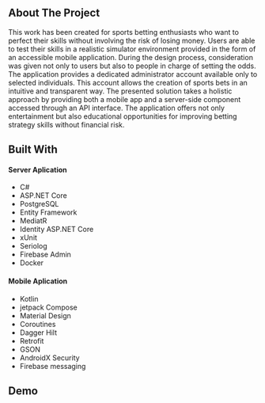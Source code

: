 ## About The Project
This work has been created for sports betting enthusiasts who want to perfect their skills without involving the risk of losing money. Users are able to test their skills in a realistic simulator environment provided in the form of an accessible mobile application. During the design process, consideration was given not only to users but also to people in charge of setting the odds. The application provides a dedicated administrator account available only to selected individuals. This account allows the creation of sports bets in an intuitive and transparent way. The presented solution takes a holistic approach by providing both a mobile app and a server-side component accessed through an API interface. The application offers not only entertainment but also educational opportunities for improving betting strategy skills without financial risk.

## Built With
#### Server Aplication
<ul>
  <li>C#</li>
  <li>ASP.NET Core</li>
  <li>PostgreSQL</li>
  <li>Entity Framework</li>
  <li>MediatR</li>
  <li>Identity ASP.NET Core</li>
  <li>xUnit</li>
  <li>Seriolog</li>
  <li>Firebase Admin</li>
  <li>Docker</li>
</ul>

#### Mobile Aplication
<ul>
  <li>Kotlin</li>
  <li>jetpack Compose</li>
  <li>Material Design</li>
  <li>Coroutines</li>
  <li>Dagger Hilt</li>
  <li>Retrofit</li>
  <li>GSON</li>
  <li>AndroidX Security</li>
  <li>Firebase messaging</li>
</ul>

## Demo

